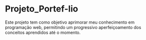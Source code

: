 # Projeto_Portef-lio
Este projeto tem como objetivo aprimorar meu conhecimento em programação web, permitindo um progressivo aperfeiçoamento dos conceitos aprendidos até o momento.
